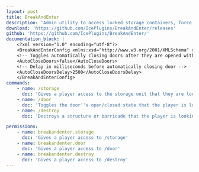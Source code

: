 ```yaml
---
layout: post
title: BreakAndEnter
description: 'Admin utility to access locked storage containers, force doors open, and destroy barricades/structures.'
download: 'https://github.com/IcePlugins/BreakAndEnter/releases'
github: 'https://github.com/IcePlugins/BreakAndEnter/'
documentation_block: |
    <?xml version="1.0" encoding="utf-8"?>
    <BreakAndEnterConfig xmlns:xsd="http://www.w3.org/2001/XMLSchema" xmlns:xsi="http://www.w3.org/2001/XMLSchema-instance">
    <!-- Toggles automatically closing doors after they are opened with /door -->
    <AutoCloseDoors>false</AutoCloseDoors>
    <!-- Delay in milliseconds before automatically closing door -->
    <AutoCloseDoorsDelay>2500</AutoCloseDoorsDelay>
    </BreakAndEnterConfig>
commands:
    - name: /storage
      doc: 'Gives a player access to the storage unit that they are looking at. Requires breakandenter.storage.'
    - name: /door
      doc: 'Toggles the door''s open/closed state that the player is looking at. Requires breakandenter.door.'
    - name: /destroy
      doc: 'Destroys a structure or barricade that the player is looking at. Requires breakandenter.destroy.'

permissions:
    - name: breakandenter.storage
      doc: 'Gives a player access to /storage'
    - name: breakandenter.door
      doc: 'Gives a player access to /door'
    - name: breakandenter.destroy
      doc: 'Gives a player access to /destroy'
---
```

